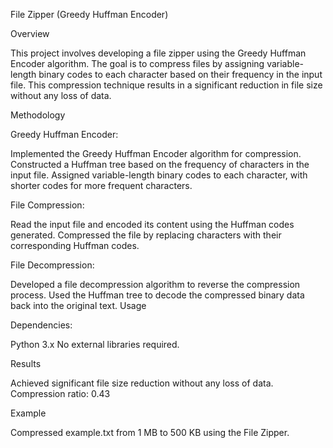 File Zipper (Greedy Huffman Encoder)

Overview

This project involves developing a file zipper using the Greedy Huffman Encoder algorithm. The goal is to compress files by assigning variable-length binary codes to each character based on their frequency in the input file. This compression technique results in a significant reduction in file size without any loss of data.

Methodology

Greedy Huffman Encoder:

Implemented the Greedy Huffman Encoder algorithm for compression.
Constructed a Huffman tree based on the frequency of characters in the input file.
Assigned variable-length binary codes to each character, with shorter codes for more frequent characters.

File Compression:

Read the input file and encoded its content using the Huffman codes generated.
Compressed the file by replacing characters with their corresponding Huffman codes.

File Decompression:

Developed a file decompression algorithm to reverse the compression process.
Used the Huffman tree to decode the compressed binary data back into the original text.
Usage

Dependencies:

Python 3.x
No external libraries required.


Results

Achieved significant file size reduction without any loss of data.
Compression ratio: 0.43

Example

Compressed example.txt from 1 MB to 500 KB using the File Zipper.
